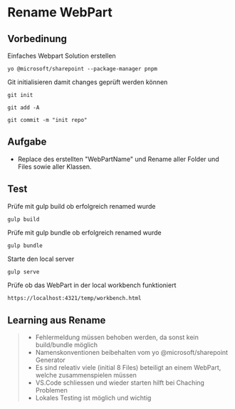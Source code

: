 # Rename WebPart

## Vorbedinung

Einfaches Webpart Solution erstellen

```bs
yo @microsoft/sharepoint --package-manager pnpm
```

Git initialisieren damit changes geprüft werden können

```bs
git init
```

```bs
git add -A
```

```bs
git commit -m "init repo"
```

## Aufgabe

- Replace des erstellten "WebPartName" und Rename aller Folder und Files sowie aller Klassen.

## Test

Prüfe mit gulp build ob erfolgreich renamed wurde

```bs
gulp build
```

Prüfe mit gulp bundle ob erfolgreich renamed wurde

```bs
gulp bundle
```

Starte den local server

```bs
gulp serve
```

Prüfe ob das WebPart in der local workbench funktioniert

```html
https://localhost:4321/temp/workbench.html
```

## Learning aus Rename

> - Fehlermeldung müssen behoben werden, da sonst kein build/bundle möglich
> - Namenskonventionen beibehalten vom yo @microsoft/sharepoint Generator
> - Es sind releativ viele (initial 8 Files) beteiligt an einem WebPart, welche zusammenspielen müssen
> - VS.Code schliessen und wieder starten hilft bei Chaching Problemen
> - Lokales Testing ist möglich und wichtig